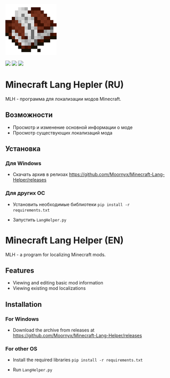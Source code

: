 ![](https://github.com/Moornyx/Minecraft-Lang-Helper/blob/main/assets/logo.png)

![](https://img.shields.io/github/stars/Moornyx/Minecraft-Lang-Helper.svg)
![](https://img.shields.io/github/forks/Moornyx/Minecraft-Lang-Helper.svg)
![](https://img.shields.io/github/tag/Moornyx/Minecraft-Lang-Helper.svg)

# Minecraft Lang Hepler (RU)
MLH - программа для локализации модов Minecraft.

## Возможности
- Просмотр и изменение основной информации о моде
- Просмотр существующих локализаций мода

## Установка
### Для Windows 
- Скачать архив в релизах https://github.com/Moornyx/Minecraft-Lang-Helper/releases
### Для других ОС
- Установить необходимые библиотеки
`pip install -r requirements.txt`

- Запустить `LangHelper.py`


# Minecraft Lang Helper (EN)
MLH - a program for localizing Minecraft mods.

## Features
- Viewing and editing basic mod information
- Viewing existing mod localizations

## Installation
### For Windows
- Download the archive from releases at https://github.com/Moornyx/Minecraft-Lang-Helper/releases

### For other OS
- Install the required libraries
`pip install -r requirements.txt`

- Run `LangHelper.py`
